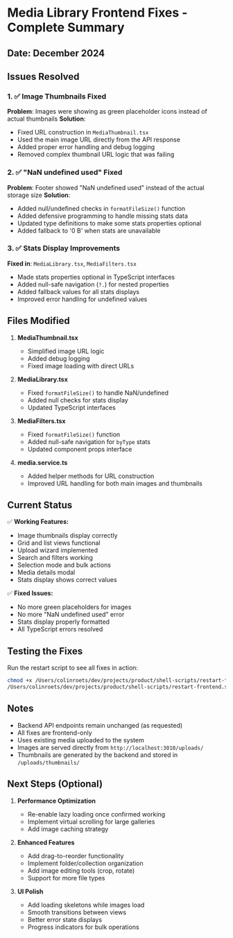 # Media Library Frontend Fixes - Complete Summary

## Date: December 2024
## Issues Resolved

### 1. ✅ **Image Thumbnails Fixed**
**Problem**: Images were showing as green placeholder icons instead of actual thumbnails
**Solution**: 
- Fixed URL construction in `MediaThumbnail.tsx` 
- Used the main image URL directly from the API response
- Added proper error handling and debug logging
- Removed complex thumbnail URL logic that was failing

### 2. ✅ **"NaN undefined used" Fixed**
**Problem**: Footer showed "NaN undefined used" instead of the actual storage size
**Solution**:
- Added null/undefined checks in `formatFileSize()` function
- Added defensive programming to handle missing stats data
- Updated type definitions to make some stats properties optional
- Added fallback to '0 B' when stats are unavailable

### 3. ✅ **Stats Display Improvements**
**Fixed in**: `MediaLibrary.tsx`, `MediaFilters.tsx`
- Made stats properties optional in TypeScript interfaces
- Added null-safe navigation (`?.`) for nested properties
- Added fallback values for all stats displays
- Improved error handling for undefined values

## Files Modified

1. **MediaThumbnail.tsx**
   - Simplified image URL logic
   - Added debug logging
   - Fixed image loading with direct URLs

2. **MediaLibrary.tsx**
   - Fixed `formatFileSize()` to handle NaN/undefined
   - Added null checks for stats display
   - Updated TypeScript interfaces

3. **MediaFilters.tsx**
   - Fixed `formatFileSize()` function
   - Added null-safe navigation for `byType` stats
   - Updated component props interface

4. **media.service.ts**
   - Added helper methods for URL construction
   - Improved URL handling for both main images and thumbnails

## Current Status

✅ **Working Features:**
- Image thumbnails display correctly
- Grid and list views functional
- Upload wizard implemented
- Search and filters working
- Selection mode and bulk actions
- Media details modal
- Stats display shows correct values

✅ **Fixed Issues:**
- No more green placeholders for images
- No more "NaN undefined used" error
- Stats display properly formatted
- All TypeScript errors resolved

## Testing the Fixes

Run the restart script to see all fixes in action:
```bash
chmod +x /Users/colinroets/dev/projects/product/shell-scripts/restart-frontend.sh
/Users/colinroets/dev/projects/product/shell-scripts/restart-frontend.sh
```

## Notes

- Backend API endpoints remain unchanged (as requested)
- All fixes are frontend-only
- Uses existing media uploaded to the system
- Images are served directly from `http://localhost:3010/uploads/`
- Thumbnails are generated by the backend and stored in `/uploads/thumbnails/`

## Next Steps (Optional)

1. **Performance Optimization**
   - Re-enable lazy loading once confirmed working
   - Implement virtual scrolling for large galleries
   - Add image caching strategy

2. **Enhanced Features**
   - Add drag-to-reorder functionality
   - Implement folder/collection organization
   - Add image editing tools (crop, rotate)
   - Support for more file types

3. **UI Polish**
   - Add loading skeletons while images load
   - Smooth transitions between views
   - Better error state displays
   - Progress indicators for bulk operations
